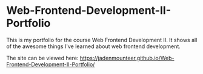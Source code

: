 # Web-Frontend-Development-II-Portfolio
This is my portfolio for the course Web Frontend Development II.
It shows all of the awesome things I've learned about web frontend development.

The site can be viewed here: https://jadenmounteer.github.io/Web-Frontend-Development-II-Portfolio/
